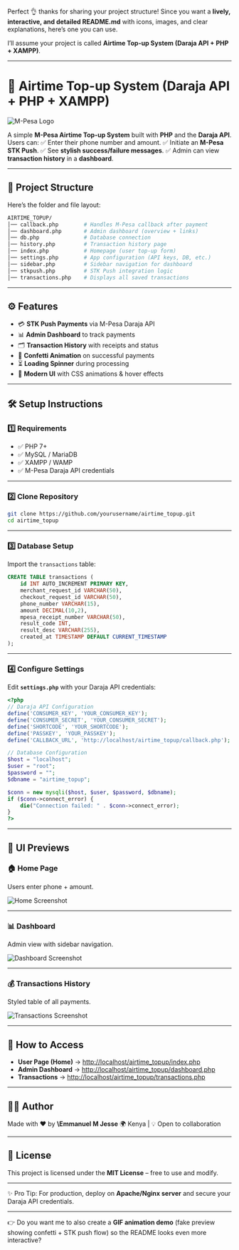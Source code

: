 Perfect 👌 thanks for sharing your project structure! Since you want a **lively, interactive, and detailed README.md** with icons, images, and clear explanations, here’s one you can use.

I’ll assume your project is called **Airtime Top-up System (Daraja API + PHP + XAMPP)**.

---

# 📱 Airtime Top-up System (Daraja API + PHP + XAMPP)

![M-Pesa Logo](<img width="12500" height="6537" alt="M-PESA-logo-2" src="https://github.com/user-attachments/assets/47849de6-3a2a-40d4-925c-35dda326ee68" />)

A simple **M-Pesa Airtime Top-up System** built with **PHP** and the **Daraja API**.
Users can:
✅ Enter their phone number and amount.
✅ Initiate an **M-Pesa STK Push**.
✅ See **stylish success/failure messages**.
✅ Admin can view **transaction history** in a **dashboard**.

---

## 📂 Project Structure

Here’s the folder and file layout:

```bash
AIRTIME_TOPUP/
│── callback.php        # Handles M-Pesa callback after payment
│── dashboard.php       # Admin dashboard (overview + links)
│── db.php              # Database connection
│── history.php         # Transaction history page
│── index.php           # Homepage (user top-up form)
│── settings.php        # App configuration (API keys, DB, etc.)
│── sidebar.php         # Sidebar navigation for dashboard
│── stkpush.php         # STK Push integration logic
│── transactions.php    # Displays all saved transactions
```

---

## ⚙️ Features

* 💳 **STK Push Payments** via M-Pesa Daraja API
* 📊 **Admin Dashboard** to track payments
* 🗂 **Transaction History** with receipts and status
* 🎉 **Confetti Animation** on successful payments
* ⏳ **Loading Spinner** during processing
* 🎨 **Modern UI** with CSS animations & hover effects

---

## 🛠️ Setup Instructions

### 1️⃣ Requirements

* ✅ PHP 7+
* ✅ MySQL / MariaDB
* ✅ XAMPP / WAMP
* ✅ M-Pesa Daraja API credentials

---

### 2️⃣ Clone Repository

```bash
git clone https://github.com/yourusername/airtime_topup.git
cd airtime_topup
```

---

### 3️⃣ Database Setup

Import the `transactions` table:

```sql
CREATE TABLE transactions (
    id INT AUTO_INCREMENT PRIMARY KEY,
    merchant_request_id VARCHAR(50),
    checkout_request_id VARCHAR(50),
    phone_number VARCHAR(15),
    amount DECIMAL(10,2),
    mpesa_receipt_number VARCHAR(50),
    result_code INT,
    result_desc VARCHAR(255),
    created_at TIMESTAMP DEFAULT CURRENT_TIMESTAMP
);
```

---

### 4️⃣ Configure Settings

Edit **`settings.php`** with your Daraja API credentials:

```php
<?php
// Daraja API Configuration
define('CONSUMER_KEY', 'YOUR_CONSUMER_KEY');
define('CONSUMER_SECRET', 'YOUR_CONSUMER_SECRET');
define('SHORTCODE', 'YOUR_SHORTCODE');
define('PASSKEY', 'YOUR_PASSKEY');
define('CALLBACK_URL', 'http://localhost/airtime_topup/callback.php');

// Database Configuration
$host = "localhost";
$user = "root";
$password = "";
$dbname = "airtime_topup";

$conn = new mysqli($host, $user, $password, $dbname);
if ($conn->connect_error) {
    die("Connection failed: " . $conn->connect_error);
}
?>
```

---

## 🎨 UI Previews

### 🏠 Home Page

Users enter phone + amount.

![Home Screenshot](https://dummyimage.com/600x300/4caf50/ffffff\&text=Home+Page)

---

### 📊 Dashboard

Admin view with sidebar navigation.

![Dashboard Screenshot](https://dummyimage.com/600x300/2196f3/ffffff\&text=Admin+Dashboard)

---

### 💰 Transactions History

Styled table of all payments.

![Transactions Screenshot](https://dummyimage.com/600x300/f44336/ffffff\&text=Transactions+History)

---

## 🚀 How to Access

* **User Page (Home)** → [http://localhost/airtime\_topup/index.php](http://localhost/airtime_topup/index.php)
* **Admin Dashboard** → [http://localhost/airtime\_topup/dashboard.php](http://localhost/airtime_topup/dashboard.php)
* **Transactions** → [http://localhost/airtime\_topup/transactions.php](http://localhost/airtime_topup/transactions.php)

---

## 👨‍💻 Author

Made with ❤️ by **\Emmanuel M Jesse**
🌍 Kenya | 💡 Open to collaboration

---

## 📜 License

This project is licensed under the **MIT License** – free to use and modify.

---

✨ Pro Tip: For production, deploy on **Apache/Nginx server** and secure your Daraja API credentials.

---

👉 Do you want me to also create a **GIF animation demo** (fake preview showing confetti + STK push flow) so the README looks even more interactive?
